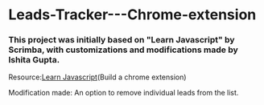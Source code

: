 # Leads-Tracker---Chrome-extension
<h3>This project was initially based on "Learn Javascript" by Scrimba, with customizations and modifications made by Ishita Gupta.</h3>
<p>Resource:<a href="https://scrimba.com/learn/learnjavascript">Learn Javascript</a>(Build a chrome extension)</p>
<p>Modification made: An option to remove individual leads from the list.</p>

